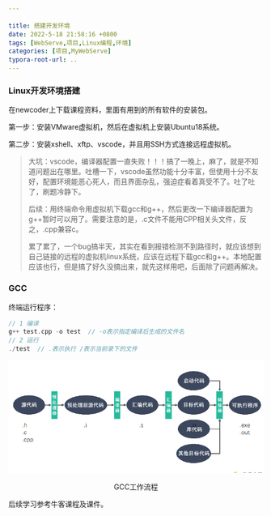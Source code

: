 ```yaml
---

title: 搭建开发环境
date: 2022-5-18 21:58:16 +0800
tags: [WebServe,项目,Linux编程,环境]
categories: [项目,MyWebServe]
typora-root-url: ..
---
```


### Linux开发环境搭建

在newcoder上下载课程资料，里面有用到的所有软件的安装包。

第一步：安装VMware虚拟机，然后在虚拟机上安装Ubuntu18系统。

第二步：安装xshell、xftp、vscode，并且用SSH方式连接远程虚拟机。

> 大坑：vscode，编译器配置一直失败！！！搞了一晚上，麻了，就是不知道问题出在哪里。吐槽一下，vscode虽然功能十分丰富，但使用十分不友好，配置环境能恶心死人，而且界面杂乱，强迫症看着真受不了。吐了吐了，刷题冷静下。
>
> 后续：用终端命令用虚拟机下载gcc和g++，然后更改一下编译器配置为g++暂时可以用了。需要注意的是，.c文件不能用CPP相关头文件，反之，.cpp兼容c。
>
> 累了累了，一个bug搞半天，其实在看到报错检测不到路径时，就应该想到自己链接的远程的虚拟机linux系统，应该在远程下载gcc和g++。本地配置应该也行，但是搞了好久没搞出来，就先这样用吧，后面除了问题再解决。

### GCC

终端运行程序：

```c++
// 1 编译
g++ test.cpp -o test  // -o表示指定编译后生成的文件名
// 2 运行
./test  // .表示执行 /表示当前录下的文件
```

![GCC工作流程](/assets/images//GCC工作流程.png)

<center>GCC工作流程</center>

后续学习参考牛客课程及课件。

